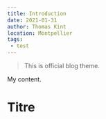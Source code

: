 ```yaml
---
title: Introduction
date: 2021-01-31
author: Thomas Kint
location: Montpellier
tags:
 - test
---
```


> This is official blog theme.

My content.

# Titre
